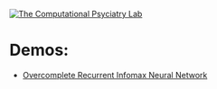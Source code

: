 [cpl-logo]: http://www.computational-psychiatry.com/uploads/2/5/5/7/25574908/1475154498.png "The Computational Psyciatry Lab"

[![The Computational Psyciatry Lab][cpl-logo]](http://www.computational-psychiatry.com/)

# Demos: 

* [Overcomplete Recurrent Infomax Neural Network](../Overcomplete%20Recurrent%20Infomax%20Neural%20Network/readme.md)
